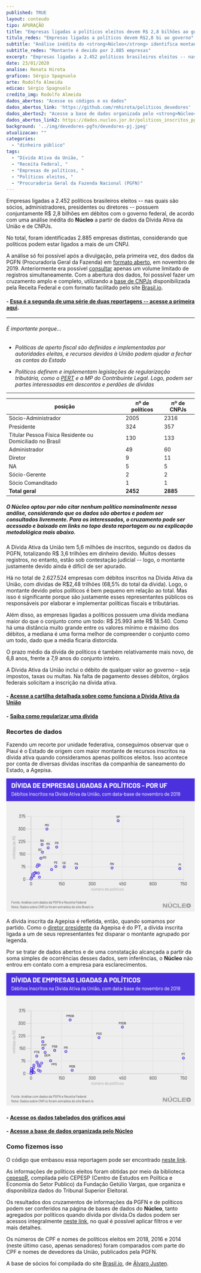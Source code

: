 ```yaml
---
published: TRUE
layout: conteudo
tipo: APURAÇÃO
title: "Empresas ligadas a políticos eleitos devem R$ 2,8 bilhões ao governo federal"
titulo_redes: "Empresas ligadas a políticos devem R$2,8 bi ao governo"
subtitle: "Análise inédita do <strong>Núcleo</strong> identifica montante devido por 2.885 empresas cujos políticos são sócios, administradores, presidentes ou diretores."
subtitle_redes: "Montante é devido por 2.885 empresas"
excerpt: "Empresas ligadas a 2.452 políticos brasileiros eleitos -- nas quais são sócios, administradores, presidentes ou diretores -- possuem conjuntamente R$ 2,8 bilhões em débitos com governo federal, de acordo com uma análise inédita do **Núcleo** a partir de dados da Dívida Ativa da União e de CNPJs."
date: 23/01/2020
analise: Renata Hirota
graficos: Sérgio Spagnuolo
arte: Rodolfo Almeida
edicao: Sérgio Spagnuolo
credito_img: Rodolfo Almeida
dados_abertos: "Acesse os códigos e os dados"
dados_abertos_link: 'https://github.com/rmhirota/politicos_devedores'
dados_abertos2: "Acesse a base de dados organizada pelo <strong>Núcleo</strong>"
dados_abertos_link2: https://dados.nucleo.jor.br/politicos_inscritos_pgfn/cruzamento_total_empresas
background: '../img/devedores-pgfn/devedores-pj.jpeg'
atualizacao: ""
categories:
  - "dinheiro público"
tags:
  - "Dívida Ativa da União, "
  - "Receita Federal, "
  - "Empresas de políticos, "
  - "Políticos eleitos, "
  - "Procuradoria Geral da Fazenda Nacional (PGFN)"
---
```


Empresas ligadas a 2.452 políticos brasileiros eleitos -- nas quais são sócios, administradores, presidentes ou diretores -- possuem conjuntamente R$ 2,8 bilhões em débitos com o governo federal, de acordo com uma análise inédita do **Núcleo** a partir de dados da Dívida Ativa da União e de CNPJs.

No total, foram identificadas 2.885 empresas distintas, considerando que políticos podem estar ligados a mais de um CNPJ.

A análise só foi possível após a divulgação, pela primeira vez, dos dados da PGFN (Procuradoria Geral da Fazenda) em [formato aberto](https://www.pgfn.gov.br/acesso-a-informacao/dados-abertos), em novembro de 2019. Anteriormente era possível [consultar](https://www.listadevedores.pgfn.gov.br/) apenas um volume limitado de registros simultaneamente. Com a abertura dos dados, foi possível fazer um cruzamento amplo e completo, utilizando a [base de CNPJs](http://receita.economia.gov.br/orientacao/tributaria/cadastros/cadastro-nacional-de-pessoas-juridicas-cnpj/dados-publicos-cnpj) disponibilizada pela Receita Federal e com formato facilitado pelo site [Brasil.io](https://brasil.io/dataset/socios-brasil/socios).

#### - [Essa é a segunda de uma série de duas reportagens -- acesse a primeira aqui](https://nucleo.jor.br/dinheiro%20p%C3%BAblico/2020-01-22-divida-ativa-politicos-pessoa-fisica).

---

###### É importante porque...

- *Políticas de aperto fiscal são definidas e implementadas por autoridades eleitas, e recursos devidos à União podem ajudar a fechar as contas do Estado*

- *Políticos definem e implementam legislações de regularização tributária, como o [PERT](http://receita.economia.gov.br/acesso-rapido/legislacao/legislacao-por-assunto/copy_of_prt-programa-de-regularizacao-tributaria) e a MP do Contribuinte Legal. Logo, podem ser partes interessadas em descontos e perdões de dívidas*

---

| posição                                                  | nº de políticos | nº de CNPJs |
|----------------------------------------------------------|-----------------|-------------|
| Sócio-Administrador                                      | 2005            | 2316        |
| Presidente                                               | 324             | 357         |
| Titular Pessoa Física Residente ou Domiciliado no Brasil | 130             | 133         |
| Administrador                                            | 49              | 60          |
| Diretor                                                  | 9               | 11          |
| NA                                                       | 5               | 5           |
| Sócio-Gerente                                            | 2               | 2           |
| Sócio Comanditado                                        | 1               | 1           |
| <strong>Total geral</strong>                             | <strong>2452</strong>| <strong>2885</strong>|

##### O **Núcleo** optou por não citar nenhum político nominalmente nessa análise, considerando que os dados são abertos e podem ser consultados livremente. Para os interessados, o cruzamento pode ser acessado e baixado em links no topo desta reportagem ou na explicação metodológica mais abaixo.

A Dívida Ativa da União tem 5,6 milhões de inscritos, segundo os dados da PGFN, totalizando R$ 3,6 trilhões em dinheiro devido. Muitos desses registros, no entanto, estão sob contestação judicial -- logo, o montante justamente devido ainda é difícil de ser apurado.

Há no total de 2.627.524 empresas com débitos inscritos na Dívida Ativa da União, com dívidas de R$2,48 trilhões (68,5% do total da dívida). Logo, o montante devido pelos políticos é bem pequeno em relação ao total. Mas isso é significante porque são justamente esses representantes públicos os responsáveis por elaborar e implementar políticas fiscais e tributárias.

Além disso, as empresas ligadas a políticos possuem uma dívida mediana maior do que o conjunto como um todo: R$ 25.993 ante R$ 18.540. Como há uma distância muito grande entre os valores mínimo e máximo dos débitos, a mediana é uma forma melhor de compreender o conjunto como um todo, dado que a média ficaria distorcida.

O prazo médio da dívida de políticos é também relativamente mais novo, de 6,8 anos, frente a 7,9 anos do conjunto inteiro.

A Dívida Ativa da União inclui o débito de qualquer valor ao governo – seja impostos, taxas ou multas. Na falta de pagamento desses débitos, órgãos federais solicitam a inscrição na dívida ativa.

#### - [Acesse a cartilha detalhada sobre como funciona a Dívida Ativa da União](http://www.pgfn.fazenda.gov.br/assuntos/divida-ativa-da-uniao/orgaos-envolvidos/cartilha_orgaos-de-origem.pdf)

#### - [Saiba como regularizar uma dívida](https://www.regularize.pgfn.gov.br/)

### Recortes de dados

Fazendo um recorte por unidade federativa, conseguimos observar que o Piauí é o Estado de origem com maior montante de recursos inscritos na dívida ativa quando consideramos apenas políticos eleitos. Isso acontece por conta de diversas dívidas inscritas da companhia de saneamento do Estado, a Agepisa.

![Dívida por UF](../img/devedores-pgfn/politicos-pf-poruf_pj.png)

A dívida inscrita da Agepisa é refletida, então, quando somamos por partido. Como o [diretor presidente](http://www.agespisa.com.br/site/pages/public/aAgespisa.jsf) da Agepisa é do PT, a dívida inscrita ligada a um de seus representantes fez disparar o montante agrupado por legenda.

Por se tratar de dados abertos e de uma constatação alcançada a partir da soma simples de ocorrências desses dados, sem inferências, o **Núcleo** não entrou em contato com a empresa para esclarecimentos.

![Dívida por UF](../img/devedores-pgfn/politicos-pf-porpatido_pj.png)

#### - [Acesse os dados tabelados dos gráficos aqui](https://docs.google.com/spreadsheets/d/1MgWWMJsQWyReMOhMu3WVfAI-Rdlw9Bml326hSnU8H4Q/edit?usp=sharing)

#### - [Acesse a base de dados organizada pelo Núcleo](https://dados.nucleo.jor.br/politicos_inscritos_pgfn/cruzamento_total_empresas)

### Como fizemos isso

O código que embasou essa reportagem pode ser encontrado [neste link](https://github.com/rmhirota/politicos_devedores).

As informações de políticos eleitos foram obtidas por meio da biblioteca [cepespR](https://github.com/Cepesp-Fgv/cepesp-r), compilada pelo CEPESP (Centro de Estudos em Política e Economia do Setor Publico) da Fundação Getúlio Vargas, que organiza e disponibiliza dados do Tribunal Superior Eleitoral.

Os resultados dos cruzamentos de informações da PGFN e de políticos podem ser conferidos na página de bases de dados do **Núcleo**, tanto agregados por políticos quando dívida por dívida.Os dados podem ser acessos integralmente [neste link](https://dados.nucleo.jor.br/politicos_inscritos_pgfn), no qual é possível aplicar filtros e ver mais detalhes.

Os números de CPF e nomes de políticos eleitos em 2018, 2016 e 2014 (neste último caso, apenas senadores) foram comparados com parte do CPF e nomes de devedores da União, publicados pela PGFN.

A base de sócios foi compilada do site [Brasil.io](https://brasil.io/), de [Álvaro Justen](https://twitter.com/turicas).

<style>

.justapose{
  height: 54vh
}
</style>
